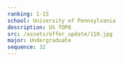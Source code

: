 ```yaml
---
ranking: 1-15
school: University of Pennsylvania
description: US TOP8
src: /assets/offer_update/110.jpg
major: Undergraduate
sequence: 32
---
```

